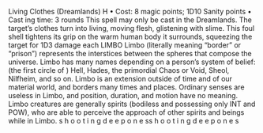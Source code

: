 Living Clothes (Dreamlands) H
• Cost:  8 magic points; 1D10 Sanity points
•
 Cast
ing time: 3 rounds
This spell may only be cast in the Dreamlands. The target’s 
clothes turn into living, moving flesh, glistening with slime. 
This foul shell tightens its grip on the warm human body 
it surrounds, squeezing the target for 1D3 damage each 
LIMBO
Limbo (literally meaning “border” or “prison”) represents the 
interstices between the spheres that compose the universe. 
Limbo has many names depending on a person’s system of 
belief: (the first circle of ) Hell, Hades, the primordial Chaos 
or Void, Sheol, Nilfheim, and so on. Limbo is an extension 
outside of time and of our material world, and borders many 
times and places.
Ordinary senses are useless in Limbo, and position, duration, 
and motion have no meaning. Limbo creatures are generally 
spirits (bodiless and possessing only INT and POW), who 
are able to perceive the approach of other spirits and beings 
while in Limbo.
s 
h 
o 
o 
t 
i 
n 
g 
d 
e e 
p 
o 
n 
e 
ss 
h 
o 
o 
t 
i 
n 
g 
d 
e e 
p 
o 
n 
e 
s
